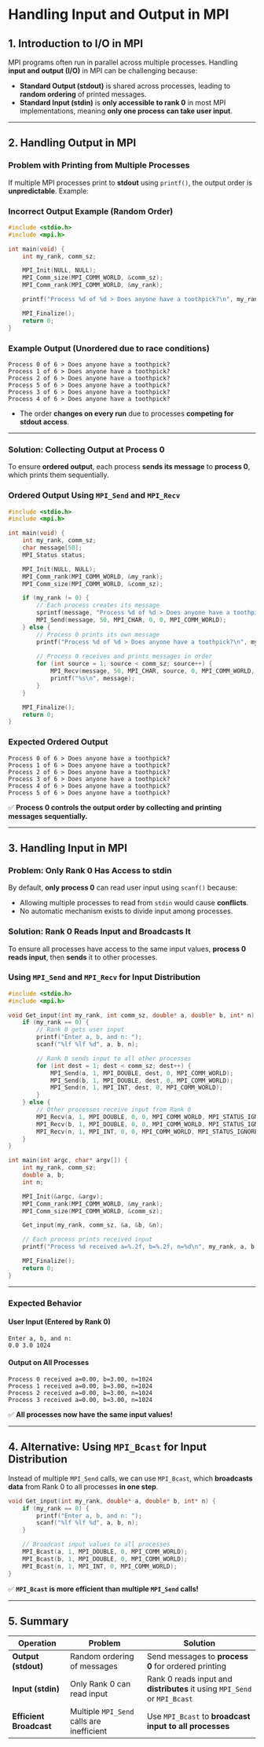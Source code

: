 # **Handling Input and Output in MPI**

## **1. Introduction to I/O in MPI**
MPI programs often run in parallel across multiple processes. Handling **input and output (I/O)** in MPI can be challenging because:
- **Standard Output (stdout)** is shared across processes, leading to **random ordering** of printed messages.
- **Standard Input (stdin)** is **only accessible to rank 0** in most MPI implementations, meaning **only one process can take user input**.

---

## **2. Handling Output in MPI**
### **Problem with Printing from Multiple Processes**
If multiple MPI processes print to **stdout** using `printf()`, the output order is **unpredictable**. Example:

### **Incorrect Output Example (Random Order)**
```c
#include <stdio.h>
#include <mpi.h>

int main(void) {
    int my_rank, comm_sz;

    MPI_Init(NULL, NULL);
    MPI_Comm_size(MPI_COMM_WORLD, &comm_sz);
    MPI_Comm_rank(MPI_COMM_WORLD, &my_rank);

    printf("Process %d of %d > Does anyone have a toothpick?\n", my_rank, comm_sz);

    MPI_Finalize();
    return 0;
}
```

### **Example Output (Unordered due to race conditions)**
```
Process 0 of 6 > Does anyone have a toothpick?
Process 1 of 6 > Does anyone have a toothpick?
Process 2 of 6 > Does anyone have a toothpick?
Process 5 of 6 > Does anyone have a toothpick?
Process 3 of 6 > Does anyone have a toothpick?
Process 4 of 6 > Does anyone have a toothpick?
```
- The order **changes on every run** due to processes **competing for stdout access**.

---

### **Solution: Collecting Output at Process 0**
To ensure **ordered output**, each process **sends its message** to **process 0**, which prints them sequentially.

### **Ordered Output Using `MPI_Send` and `MPI_Recv`**
```c
#include <stdio.h>
#include <mpi.h>

int main(void) {
    int my_rank, comm_sz;
    char message[50];
    MPI_Status status;

    MPI_Init(NULL, NULL);
    MPI_Comm_rank(MPI_COMM_WORLD, &my_rank);
    MPI_Comm_size(MPI_COMM_WORLD, &comm_sz);

    if (my_rank != 0) {
        // Each process creates its message
        sprintf(message, "Process %d of %d > Does anyone have a toothpick?", my_rank, comm_sz);
        MPI_Send(message, 50, MPI_CHAR, 0, 0, MPI_COMM_WORLD);
    } else {
        // Process 0 prints its own message
        printf("Process %d of %d > Does anyone have a toothpick?\n", my_rank, comm_sz);
        
        // Process 0 receives and prints messages in order
        for (int source = 1; source < comm_sz; source++) {
            MPI_Recv(message, 50, MPI_CHAR, source, 0, MPI_COMM_WORLD, &status);
            printf("%s\n", message);
        }
    }

    MPI_Finalize();
    return 0;
}
```

### **Expected Ordered Output**
```
Process 0 of 6 > Does anyone have a toothpick?
Process 1 of 6 > Does anyone have a toothpick?
Process 2 of 6 > Does anyone have a toothpick?
Process 3 of 6 > Does anyone have a toothpick?
Process 4 of 6 > Does anyone have a toothpick?
Process 5 of 6 > Does anyone have a toothpick?
```
✅ **Process 0 controls the output order by collecting and printing messages sequentially.**

---

## **3. Handling Input in MPI**
### **Problem: Only Rank 0 Has Access to stdin**
By default, **only process 0** can read user input using `scanf()` because:
- Allowing multiple processes to read from `stdin` would cause **conflicts**.
- No automatic mechanism exists to divide input among processes.

### **Solution: Rank 0 Reads Input and Broadcasts It**
To ensure all processes have access to the same input values, **process 0 reads input**, then **sends** it to other processes.

### **Using `MPI_Send` and `MPI_Recv` for Input Distribution**
```c
#include <stdio.h>
#include <mpi.h>

void Get_input(int my_rank, int comm_sz, double* a, double* b, int* n) {
    if (my_rank == 0) {
        // Rank 0 gets user input
        printf("Enter a, b, and n: ");
        scanf("%lf %lf %d", a, b, n);

        // Rank 0 sends input to all other processes
        for (int dest = 1; dest < comm_sz; dest++) {
            MPI_Send(a, 1, MPI_DOUBLE, dest, 0, MPI_COMM_WORLD);
            MPI_Send(b, 1, MPI_DOUBLE, dest, 0, MPI_COMM_WORLD);
            MPI_Send(n, 1, MPI_INT, dest, 0, MPI_COMM_WORLD);
        }
    } else {
        // Other processes receive input from Rank 0
        MPI_Recv(a, 1, MPI_DOUBLE, 0, 0, MPI_COMM_WORLD, MPI_STATUS_IGNORE);
        MPI_Recv(b, 1, MPI_DOUBLE, 0, 0, MPI_COMM_WORLD, MPI_STATUS_IGNORE);
        MPI_Recv(n, 1, MPI_INT, 0, 0, MPI_COMM_WORLD, MPI_STATUS_IGNORE);
    }
}

int main(int argc, char* argv[]) {
    int my_rank, comm_sz;
    double a, b;
    int n;

    MPI_Init(&argc, &argv);
    MPI_Comm_rank(MPI_COMM_WORLD, &my_rank);
    MPI_Comm_size(MPI_COMM_WORLD, &comm_sz);

    Get_input(my_rank, comm_sz, &a, &b, &n);

    // Each process prints received input
    printf("Process %d received a=%.2f, b=%.2f, n=%d\n", my_rank, a, b, n);

    MPI_Finalize();
    return 0;
}
```

---

### **Expected Behavior**
#### **User Input (Entered by Rank 0)**
```
Enter a, b, and n:
0.0 3.0 1024
```

#### **Output on All Processes**
```
Process 0 received a=0.00, b=3.00, n=1024
Process 1 received a=0.00, b=3.00, n=1024
Process 2 received a=0.00, b=3.00, n=1024
Process 3 received a=0.00, b=3.00, n=1024
```
✅ **All processes now have the same input values!**

---

## **4. Alternative: Using `MPI_Bcast` for Input Distribution**
Instead of multiple `MPI_Send` calls, we can use `MPI_Bcast`, which **broadcasts data** from Rank 0 to all processes **in one step**.

```c
void Get_input(int my_rank, double* a, double* b, int* n) {
    if (my_rank == 0) {
        printf("Enter a, b, and n: ");
        scanf("%lf %lf %d", a, b, n);
    }

    // Broadcast input values to all processes
    MPI_Bcast(a, 1, MPI_DOUBLE, 0, MPI_COMM_WORLD);
    MPI_Bcast(b, 1, MPI_DOUBLE, 0, MPI_COMM_WORLD);
    MPI_Bcast(n, 1, MPI_INT, 0, MPI_COMM_WORLD);
}
```

✅ **`MPI_Bcast` is more efficient than multiple `MPI_Send` calls!**

---

## **5. Summary**
| **Operation**  | **Problem** | **Solution** |
|--------------|------------|------------|
| **Output (stdout)** | Random ordering of messages | Send messages to **process 0** for ordered printing |
| **Input (stdin)** | Only Rank 0 can read input | Rank 0 reads input and **distributes** it using `MPI_Send` or `MPI_Bcast` |
| **Efficient Broadcast** | Multiple `MPI_Send` calls are inefficient | Use `MPI_Bcast` to **broadcast input to all processes** |


